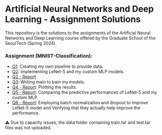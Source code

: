 # Artificial Neural Networks and Deep Learning - Assignment Solutions

This repository is the solutions to the assignments of the Artificial Neural Networks and Deep Learning course offered by the Graduate School of the SeoulTech  (Spring 2024).

### Assignment (MNIST-Classification):
- [Q1](https://github.com/moon34git/Artificial-Neural-Networks-and-Deep-Learning/blob/main/mnist-classification/template/dataset.py): Creating my own pipeline to provide data.
- [Q2](https://github.com/moon34git/Artificial-Neural-Networks-and-Deep-Learning/blob/main/mnist-classification/template/model.py): Implementing LeNet-5 and my custom MLP models.
- [Q2 - Report](https://github.com/moon34git/Artificial-Neural-Networks-and-Deep-Learning/blob/main/mnist-classification/report/report.ipynb)
- [Q3](https://github.com/moon34git/Artificial-Neural-Networks-and-Deep-Learning/blob/main/mnist-classification/template/main.py): Writing main to train my models.
- [Q4 - Report](https://github.com/moon34git/Artificial-Neural-Networks-and-Deep-Learning/blob/main/mnist-classification/report/report.ipynb): Plotting the results.
- [Q5 - Report](https://github.com/moon34git/Artificial-Neural-Networks-and-Deep-Learning/blob/main/mnist-classification/report/report.ipynb): Comparing the predictive performances of LeNet-5 and my custom MLP.
- [Q6 - Report](https://github.com/moon34git/Artificial-Neural-Networks-and-Deep-Learning/blob/main/mnist-classification/report/report.ipynb): Employing batch normalization and dropout to improve LeNet-5 model and Verifying that they actually help improve the performance.

:warning: Due to capacity issues, the data folder containing train.tar and test.tar files was not uploaded.
